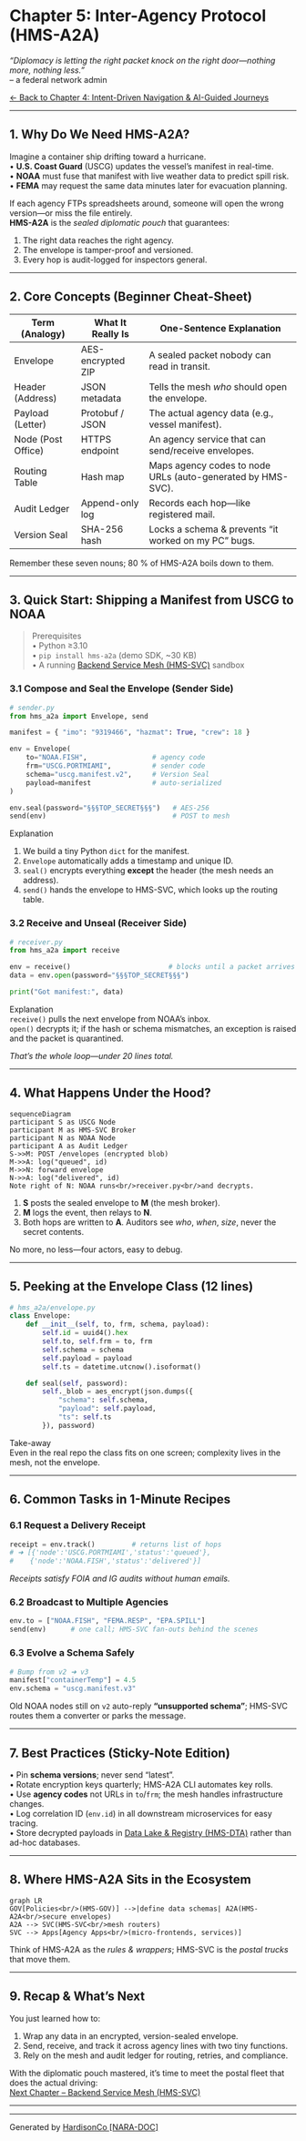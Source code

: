 # Chapter 5: Inter-Agency Protocol (HMS-A2A)

*“Diplomacy is letting the right packet knock on the right door—nothing more, nothing less.”*  
– a federal network admin

[← Back to Chapter 4: Intent-Driven Navigation & AI-Guided Journeys](04_intent_driven_navigation___ai_guided_journeys_.md)

---

## 1. Why Do We Need HMS-A2A?

Imagine a container ship drifting toward a hurricane.  
• **U.S. Coast Guard** (USCG) updates the vessel’s manifest in real-time.  
• **NOAA** must fuse that manifest with live weather data to predict spill risk.  
• **FEMA** may request the same data minutes later for evacuation planning.

If each agency FTPs spreadsheets around, someone will open the wrong version—or miss the file entirely.  
**HMS-A2A** is the *sealed diplomatic pouch* that guarantees:

1. The right data reaches the right agency.  
2. The envelope is tamper-proof and versioned.  
3. Every hop is audit-logged for inspectors general.

---

## 2. Core Concepts (Beginner Cheat-Sheet)

| Term (Analogy)       | What It Really Is | One-Sentence Explanation |
|----------------------|-------------------|--------------------------|
| Envelope             | AES-encrypted ZIP | A sealed packet nobody can read in transit. |
| Header (Address)     | JSON metadata     | Tells the mesh *who* should open the envelope. |
| Payload (Letter)     | Protobuf / JSON   | The actual agency data (e.g., vessel manifest). |
| Node (Post Office)   | HTTPS endpoint    | An agency service that can send/receive envelopes. |
| Routing Table        | Hash map          | Maps agency codes to node URLs (auto-generated by HMS-SVC). |
| Audit Ledger         | Append-only log   | Records each hop—like registered mail. |
| Version Seal         | SHA-256 hash      | Locks a schema & prevents “it worked on my PC” bugs. |

Remember these seven nouns; 80 % of HMS-A2A boils down to them.

---

## 3. Quick Start: Shipping a Manifest from USCG to NOAA

> Prerequisites  
> • Python ≥3.10  
> • `pip install hms-a2a` (demo SDK, ~30 KB)  
> • A running [Backend Service Mesh (HMS-SVC)](06_backend_service_mesh__hms_svc__.md) sandbox

### 3.1 Compose and Seal the Envelope (Sender Side)

```python
# sender.py
from hms_a2a import Envelope, send

manifest = { "imo": "9319466", "hazmat": True, "crew": 18 }

env = Envelope(
    to="NOAA.FISH",                # agency code
    frm="USCG.PORTMIAMI",          # sender code
    schema="uscg.manifest.v2",     # Version Seal
    payload=manifest               # auto-serialized
)

env.seal(password="§§§TOP_SECRET§§§")   # AES-256
send(env)                               # POST to mesh
```

Explanation  
1. We build a tiny Python `dict` for the manifest.  
2. `Envelope` automatically adds a timestamp and unique ID.  
3. `seal()` encrypts everything **except** the header (the mesh needs an address).  
4. `send()` hands the envelope to HMS-SVC, which looks up the routing table.

### 3.2 Receive and Unseal (Receiver Side)

```python
# receiver.py
from hms_a2a import receive

env = receive()                        # blocks until a packet arrives
data = env.open(password="§§§TOP_SECRET§§§")

print("Got manifest:", data)
```

Explanation  
`receive()` pulls the next envelope from NOAA’s inbox.  
`open()` decrypts it; if the hash or schema mismatches, an exception is raised and the packet is quarantined.

*That’s the whole loop—under 20 lines total.*

---

## 4. What Happens Under the Hood?

```mermaid
sequenceDiagram
participant S as USCG Node
participant M as HMS-SVC Broker
participant N as NOAA Node
participant A as Audit Ledger
S->>M: POST /envelopes (encrypted blob)
M->>A: log("queued", id)
M->>N: forward envelope
N->>A: log("delivered", id)
Note right of N: NOAA runs<br/>receiver.py<br/>and decrypts.
```

1. **S** posts the sealed envelope to **M** (the mesh broker).  
2. **M** logs the event, then relays to **N**.  
3. Both hops are written to **A**. Auditors see *who*, *when*, *size*, never the secret contents.  

No more, no less—four actors, easy to debug.

---

## 5. Peeking at the Envelope Class (12 lines)

```python
# hms_a2a/envelope.py
class Envelope:
    def __init__(self, to, frm, schema, payload):
        self.id = uuid4().hex
        self.to, self.frm = to, frm
        self.schema = schema
        self.payload = payload
        self.ts = datetime.utcnow().isoformat()

    def seal(self, password):
        self._blob = aes_encrypt(json.dumps({
            "schema": self.schema,
            "payload": self.payload,
            "ts": self.ts
        }), password)
```

Take-away  
Even in the real repo the class fits on one screen; complexity lives in the mesh, not the envelope.

---

## 6. Common Tasks in 1-Minute Recipes

### 6.1 Request a Delivery Receipt

```python
receipt = env.track()         # returns list of hops
# ➜ [{'node':'USCG.PORTMIAMI','status':'queued'},
#    {'node':'NOAA.FISH','status':'delivered'}]
```

*Receipts satisfy FOIA and IG audits without human emails.*

### 6.2 Broadcast to Multiple Agencies

```python
env.to = ["NOAA.FISH", "FEMA.RESP", "EPA.SPILL"]
send(env)      # one call; HMS-SVC fan-outs behind the scenes
```

### 6.3 Evolve a Schema Safely

```python
# Bump from v2 ➜ v3
manifest["containerTemp"] = 4.5
env.schema = "uscg.manifest.v3"
```

Old NOAA nodes still on `v2` auto-reply **“unsupported schema”**; HMS-SVC routes them a converter or parks the message.

---

## 7. Best Practices (Sticky-Note Edition)

• Pin **schema versions**; never send “latest”.  
• Rotate encryption keys quarterly; HMS-A2A CLI automates key rolls.  
• Use **agency codes** not URLs in `to`/`frm`; the mesh handles infrastructure changes.  
• Log correlation ID (`env.id`) in all downstream microservices for easy tracing.  
• Store decrypted payloads in [Data Lake & Registry (HMS-DTA)](09_data_lake___registry__hms_dta__.md) rather than ad-hoc databases.

---

## 8. Where HMS-A2A Sits in the Ecosystem

```mermaid
graph LR
GOV[Policies<br/>(HMS-GOV)] -->|define data schemas| A2A(HMS-A2A<br/>secure envelopes)
A2A --> SVC(HMS-SVC<br/>mesh routers)
SVC --> Apps[Agency Apps<br/>(micro-frontends, services)]
```

Think of HMS-A2A as the *rules & wrappers*; HMS-SVC is the *postal trucks* that move them.

---

## 9. Recap & What’s Next

You just learned how to:

1. Wrap any data in an encrypted, version-sealed envelope.  
2. Send, receive, and track it across agency lines with two tiny functions.  
3. Rely on the mesh and audit ledger for routing, retries, and compliance.

With the diplomatic pouch mastered, it’s time to meet the postal fleet that does the actual driving:  
[Next Chapter – Backend Service Mesh (HMS-SVC)](06_backend_service_mesh__hms_svc__.md)

---

---

Generated by [HardisonCo [NARA-DOC]](https://github.com/The-Pocket/Tutorial-Codebase-Knowledge)